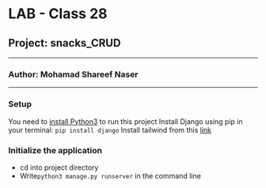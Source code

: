 # LAB - Class 28

## Project: snacks_CRUD
---
### Author: Mohamad Shareef Naser
---

### Setup
You need to [install Python3](https://wsvincent.com/install-python/#install-python-on-linux) to run this project
Install Django using pip in your terminal: `pip install django`
Install tailwind from this [link](https://flowbite.com/docs/getting-started/django/) 


### Initialize the application
- cd into project directory
- Write`python3 manage.py runserver` in the command line

